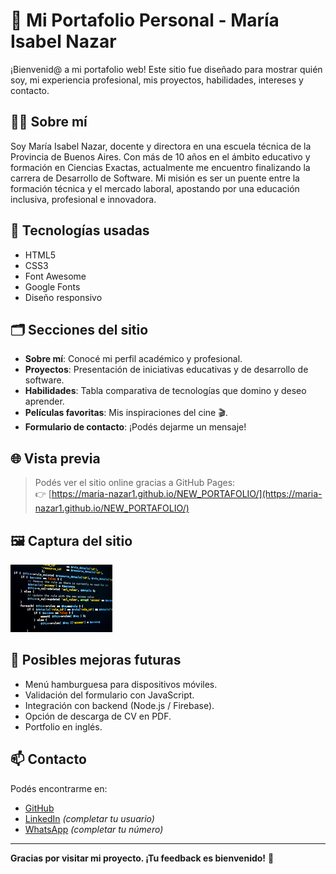 # 🌟 Mi Portafolio Personal - María Isabel Nazar

¡Bienvenid@ a mi portafolio web! Este sitio fue diseñado para mostrar quién soy, mi experiencia profesional, mis proyectos, habilidades, intereses y contacto.

## 👩‍💻 Sobre mí

Soy María Isabel Nazar, docente y directora en una escuela técnica de la Provincia de Buenos Aires. Con más de 10 años en el ámbito educativo y formación en Ciencias Exactas, actualmente me encuentro finalizando la carrera de Desarrollo de Software. Mi misión es ser un puente entre la formación técnica y el mercado laboral, apostando por una educación inclusiva, profesional e innovadora.

## 🧰 Tecnologías usadas

- HTML5
- CSS3
- Font Awesome
- Google Fonts
- Diseño responsivo

## 🗂️ Secciones del sitio

- **Sobre mí**: Conocé mi perfil académico y profesional.
- **Proyectos**: Presentación de iniciativas educativas y de desarrollo de software.
- **Habilidades**: Tabla comparativa de tecnologías que domino y deseo aprender.
- **Películas favoritas**: Mis inspiraciones del cine 🎬.
- **Formulario de contacto**: ¡Podés dejarme un mensaje!

## 🌐 Vista previa

> Podés ver el sitio online gracias a GitHub Pages:  
👉 [https://maria-nazar1.github.io/NEW_PORTAFOLIO/](https://maria-nazar1.github.io/NEW_PORTAFOLIO/)

## 🖼️ Captura del sitio

![Captura del sitio](img/proyect1.png)

## 📝 Posibles mejoras futuras

- Menú hamburguesa para dispositivos móviles.
- Validación del formulario con JavaScript.
- Integración con backend (Node.js / Firebase).
- Opción de descarga de CV en PDF.
- Portfolio en inglés.

## 📫 Contacto

Podés encontrarme en:

- [GitHub](https://github.com/Maria-Nazar1)
- [LinkedIn](https://linkedin.com/in/tu_usuario) *(completar tu usuario)*
- [WhatsApp](https://wa.me/549XXXXXXXXXX) *(completar tu número)*

---

**Gracias por visitar mi proyecto. ¡Tu feedback es bienvenido!** 🙌
